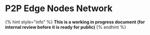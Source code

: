 # P2P Edge Nodes Network

{% hint style="info" %}
**This is a working in progress document (for internal review before it is ready for public)**
{% endhint %}
